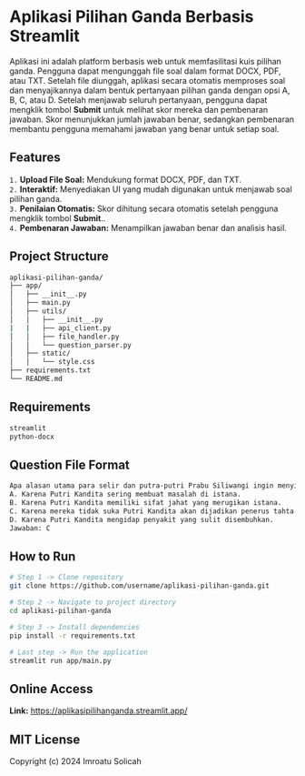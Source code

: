 # Aplikasi Pilihan Ganda Berbasis Streamlit

Aplikasi ini adalah platform berbasis web untuk memfasilitasi kuis pilihan ganda. Pengguna dapat mengunggah file soal dalam format DOCX, PDF, atau TXT. Setelah file diunggah, aplikasi secara otomatis memproses soal dan menyajikannya dalam bentuk pertanyaan pilihan ganda dengan opsi A, B, C, atau D.
Setelah menjawab seluruh pertanyaan, pengguna dapat mengklik tombol <b>Submit</b> untuk melihat skor mereka dan pembenaran jawaban. Skor menunjukkan jumlah jawaban benar, sedangkan pembenaran membantu pengguna memahami jawaban yang benar untuk setiap soal.

## Features
`1.` <b>Upload File Soal:</b> Mendukung format DOCX, PDF, dan TXT.\
`2.` <b>Interaktif:</b> Menyediakan UI yang mudah digunakan untuk menjawab soal pilihan ganda.\
`3.` <b>Penilaian Otomatis:</b> Skor dihitung secara otomatis setelah pengguna mengklik tombol **Submit**..\
`4.` <b>Pembenaran Jawaban:</b> Menampilkan jawaban benar dan analisis hasil.

## Project Structure
```bash
aplikasi-pilihan-ganda/
├── app/
│   ├── __init__.py
│   ├── main.py
│   ├── utils/
│   │   ├── __init__.py
|   |   ├── api_client.py
│   │   ├── file_handler.py
│   │   └── question_parser.py
│   ├── static/
│   │   └── style.css
├── requirements.txt
└── README.md
```

## Requirements
```bash
streamlit
python-docx
```

## Question File Format
```bash
Apa alasan utama para selir dan putra-putri Prabu Siliwangi ingin menyingkirkan Putri Kandita dari istana?
A. Karena Putri Kandita sering membuat masalah di istana.
B. Karena Putri Kandita memiliki sifat jahat yang merugikan istana.
C. Karena mereka tidak suka Putri Kandita akan dijadikan penerus tahta.
D. Karena Putri Kandita mengidap penyakit yang sulit disembuhkan.
Jawaban: C
```

## How to Run
```bash
# Step 1 -> Clone repository
git clone https://github.com/username/aplikasi-pilihan-ganda.git

# Step 2 -> Navigate to project directory
cd aplikasi-pilihan-ganda

# Step 3 -> Install dependencies
pip install -r requirements.txt

# Last step -> Run the application
streamlit run app/main.py
```

## Online Access
<b>Link:</b> https://aplikasipilihanganda.streamlit.app/

## MIT License
Copyright (c) 2024 Imroatu Solicah
